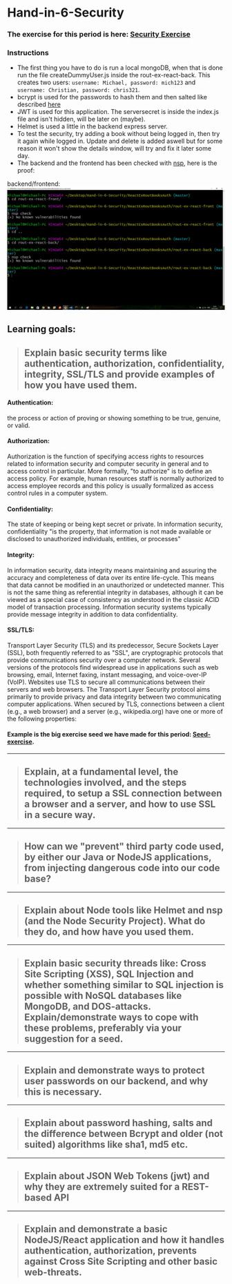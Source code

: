 # Hand-in-6-Security
### The exercise for this period is here: [Security Exercise](https://docs.google.com/document/d/1ZY-pZDQfwEoQlVk0Qn-lKnpa40MOl-hQdGW9Fx2A5XE/edit)

### Instructions
- The first thing you have to do is run a local mongoDB, when that is done run the file createDummyUser.js inside the rout-ex-react-back. This creates two users: `username: Michael, password: mich123` and `username: Christian, password: chris321`.
- bcrypt is used for the passwords to hash them and then salted like described [here](https://stackoverflow.com/questions/6832445/how-can-bcrypt-have-built-in-salts)
- JWT is used for this application. The serversecret is inside the index.js file and isn't hidden, will be later on (maybe).
- Helmet is used a little in the backend express server.
- To test the security, try adding a book without being logged in, then try it again while logged in. Update and delete is added aswell but for some reason it won't show the details window, will try and fix it later some day.
- The backend and the frontend has been checked with [nsp](https://nodesecurity.io/), here is the proof:

backend/frontend:
![Nsp check!](nspPicture.jpg)


## Learning goals:
>## Explain basic security terms like authentication, authorization, confidentiality, integrity, SSL/TLS and provide examples of how you have used them.

#### Authentication: 
the process or action of proving or showing something to be true, genuine, or valid.
 
#### Authorization: 
Authorization is the function of specifying access rights to resources related to information security and computer security in general and to access control in particular. More formally, "to authorize" is to define an access policy. For example, human resources staff is normally authorized to access employee records and this policy is usually formalized as access control rules in a computer system.
 
#### Confidentiality:
The state of keeping or being kept secret or private.
In information security, confidentiality "is the property, that information is not made available or disclosed to unauthorized individuals, entities, or processes"
 
#### Integrity:
In information security, data integrity means maintaining and assuring the accuracy and completeness of data over its entire life-cycle. This means that data cannot be modified in an unauthorized or undetected manner. This is not the same thing as referential integrity in databases, although it can be viewed as a special case of consistency as understood in the classic ACID model of transaction processing. Information security systems typically provide message integrity in addition to data confidentiality.
 
#### SSL/TLS:
Transport Layer Security (TLS) and its predecessor, Secure Sockets Layer (SSL), both frequently referred to as "SSL", are cryptographic protocols that provide communications security over a computer network. Several versions of the protocols find widespread use in applications such as web browsing, email, Internet faxing, instant messaging, and voice-over-IP (VoIP). Websites use TLS to secure all communications between their servers and web browsers.
The Transport Layer Security protocol aims primarily to provide privacy and data integrity between two communicating computer applications. When secured by TLS, connections between a client (e.g., a web browser) and a server (e.g., wikipedia.org) have one or more of the following properties:
 
#### Example is the big exercise seed we have made for this period: [Seed-exercise](https://github.com/KongBoje/Hand-in-6-Security/tree/master/ReactExRoutBooksAuth).


---

>## Explain, at a fundamental level, the technologies involved, and the steps required, to setup a SSL connection between a browser and a server, and how to use SSL in a secure way.

---

>## How can we "prevent" third party code used, by either our Java or NodeJS applications, from injecting dangerous code into our code base?

---

>## Explain about Node tools like Helmet and nsp (and the Node Security Project). What do they do, and how have you used them.

---

>## Explain basic security threads like: Cross Site Scripting (XSS), SQL Injection and whether something similar to SQL injection is possible with NoSQL databases like MongoDB, and DOS-attacks. Explain/demonstrate ways to cope with these problems, preferably via your suggestion for a seed.

---

>## Explain and demonstrate ways to protect user passwords on our backend, and why this is necessary.

---

>## Explain about password hashing, salts and the difference between Bcrypt and older (not suited) algorithms like sha1, md5 etc.

---

>## Explain about JSON Web Tokens (jwt) and why they are extremely suited for a REST-based API

---

>## Explain and demonstrate a basic NodeJS/React application and how it handles authentication, authorization, prevents against Cross Site Scripting and other basic web-threats.
